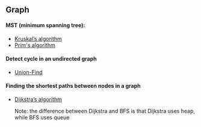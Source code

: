 ## Graph
#### MST (minimum spanning tree):
- [Kruskal’s algorithm](https://www.geeksforgeeks.org/greedy-algorithms-set-2-kruskals-minimum-spanning-tree-mst/)
- [Prim's algorithm](https://www.geeksforgeeks.org/greedy-algorithms-set-5-prims-minimum-spanning-tree-mst-2/)

#### Detect cycle in an undirected graph
- [Union-Find](https://www.geeksforgeeks.org/union-find/)

#### Finding the shortest paths between nodes in a graph
- [Dijkstra’s algorithm](https://en.wikipedia.org/wiki/Dijkstra%27s_algorithm)
   
   Note: the difference between Dijkstra and BFS is that Dijkstra uses heap, while BFS uses queue
